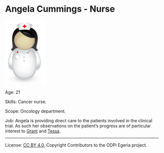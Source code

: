 <!-- SPDX-License-Identifier: CC-BY-4.0 -->
<!-- Copyright Contributors to the ODPi Egeria project. -->

# Angela Cummings - Nurse

![Icon](angela-cummings.png)


Age: 21

Skills: Cancer nurse.

Scope: Oncology department.

Job:
Angela is providing direct care to the patients involved in the clinical trial.
As such her observations on the patient’s progress are of particular
interest to [Grant](grant-able.md) and [Tessa](tessa-tube.md).

----
License: [CC BY 4.0](https://creativecommons.org/licenses/by/4.0/),
Copyright Contributors to the ODPi Egeria project.
